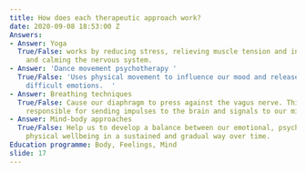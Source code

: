 ```yaml
---
title: How does each therapeutic approach work?
date: 2020-09-08 18:53:00 Z
Answers:
- Answer: Yoga
  True/False: works by reducing stress, relieving muscle tension and inflammation
    and calming the nervous system.
- Answer: 'Dance movement psychotherapy '
  True/False: 'Uses physical movement to influence our mood and release trapped and
    difficult emotions.  '
- Answer: Breathing techniques
  True/False: Cause our diaphragm to press against the vagus nerve. This nerve is
    responsible for sending impulses to the brain and signals to our mind it can relax
- Answer: Mind-body approaches
  True/False: Help us to develop a balance between our emotional, psychological and
    physical wellbeing in a sustained and gradual way over time.
Education programme: Body, Feelings, Mind
slide: 17
---
```


